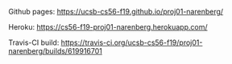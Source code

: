 Github pages: https://ucsb-cs56-f19.github.io/proj01-narenberg/

Heroku: https://cs56-f19-proj01-narenberg.herokuapp.com/

Travis-CI build: https://travis-ci.org/ucsb-cs56-f19/proj01-narenberg/builds/619916701
